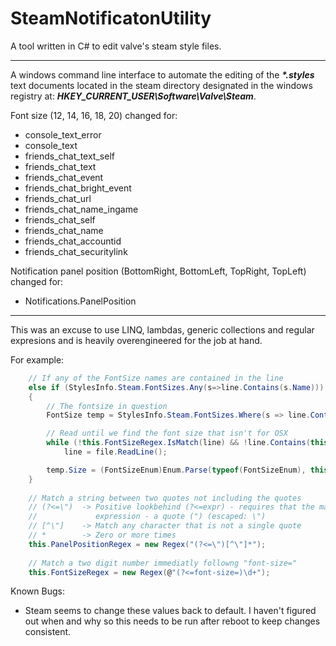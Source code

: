 # SteamNotificatonUtility
A tool written in C# to edit valve's steam style files.

---

A windows command line interface to automate the editing of the **_*.styles_** text documents located in the steam directory designated in the windows registry at: **_HKEY_CURRENT_USER\Software\Valve\Steam_**.

Font size (12, 14, 16, 18, 20) changed for:
* console_text_error
* console_text
* friends_chat_text_self
* friends_chat_text
* friends_chat_event
* friends_chat_bright_event
* friends_chat_url
* friends_chat_name_ingame
* friends_chat_self
* friends_chat_name
* friends_chat_accountid
* friends_chat_securitylink

Notification panel position (BottomRight, BottomLeft, TopRight, TopLeft) changed for:
* Notifications.PanelPosition

---


This was an excuse to use LINQ, lambdas, generic collections and regular expresions and is heavily overengineered for the job at hand.

For example:
````csharp
    // If any of the FontSize names are contained in the line 
    else if (StylesInfo.Steam.FontSizes.Any(s=>line.Contains(s.Name)))
    {
        // The fontsize in question
        FontSize temp = StylesInfo.Steam.FontSizes.Where(s => line.Contains(s.Name)).First();

        // Read until we find the font size that isn't for OSX
        while (!this.FontSizeRegex.IsMatch(line) && !line.Contains(this.Osx))
            line = file.ReadLine();

        temp.Size = (FontSizeEnum)Enum.Parse(typeof(FontSizeEnum), this.FontSizeRegex.Match(line).ToString());
    }
    
    // Match a string between two quotes not including the quotes
    // (?<=\")  -> Positive lookbehind (?<=expr) - requires that the match be preceded by a specific 
    //             expression - a quote (") (escaped: \")
    // [^\"]    -> Match any character that is not a single quote
    // *        -> Zero or more times
    this.PanelPositionRegex = new Regex("(?<=\")[^\"]*");
    
    // Match a two digit number immediatly followng "font-size="
    this.FontSizeRegex = new Regex(@"(?<=font-size=)\d+");
````

Known Bugs:
* Steam seems to change these values back to default. I haven't figured out when and why so this needs to be run after reboot to keep changes consistent.
